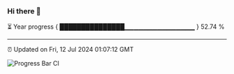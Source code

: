 ### Hi there 👋

⏳ Year progress { ███████████████▁▁▁▁▁▁▁▁▁▁▁▁▁▁▁ } 52.74 %

---

⏰ Updated on Fri, 12 Jul 2024 01:07:12 GMT

![Progress Bar CI](https://github.com/liununu/liununu/workflows/Progress%20Bar%20CI/badge.svg)
